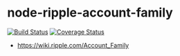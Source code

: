 # node-ripple-account-family

[![Build Status](https://secure.travis-ci.org/you21979/node-ripple-account-family.png?branch=master)](https://travis-ci.org/you21979/node-ripple-account-family)
[![Coverage Status](https://coveralls.io/repos/github/you21979/node-ripple-account-family/badge.svg?branch=master)](https://coveralls.io/github/you21979/node-ripple-account-family?branch=master)

* https://wiki.ripple.com/Account_Family

